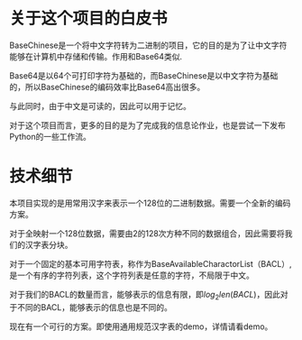 # 关于这个项目的白皮书

BaseChinese是一个将中文字符转为二进制的项目，它的目的是为了让中文字符能够在计算机中存储和传输。作用和Base64类似.

Base64是以64个可打印字符为基础的，而BaseChinese是以中文字符为基础的，所以BaseChinese的编码效率比Base64高出很多。

与此同时，由于中文是可读的，因此可以用于记忆。

对于这个项目而言，更多的目的是为了完成我的信息论作业，也是尝试一下发布Python的一些工作流。

# 技术细节

本项目实现的是用常用汉字来表示一个128位的二进制数据。需要一个全新的编码方案。

对于全映射一个128位数据，需要由2的128次方种不同的数据组合，因此需要将我们的汉字表分块。

对于一个固定的基本可用字符表，称作为BaseAvailableCharactorList（BACL）,是一个有序的字符列表，这个字符列表是任意的字符，不局限于中文。

对于我们的BACL的数量而言，能够表示的信息有限，即$log_2{len(BACL)}$，因此对于不同的BACL，能够表示的信息也是不同的。

现在有一个可行的方案。即使用通用规范汉字表的demo，详情请看demo。
